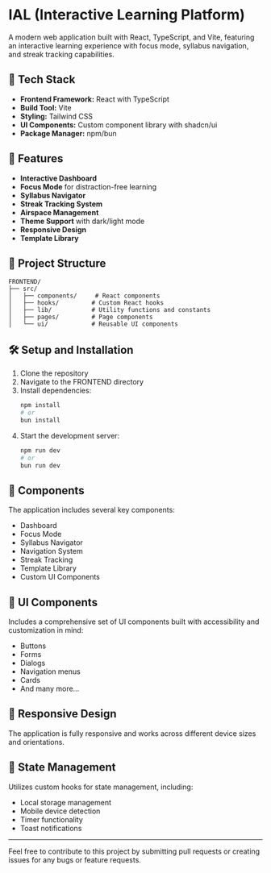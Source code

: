 # IAL (Interactive Learning Platform)

A modern web application built with React, TypeScript, and Vite, featuring an interactive learning experience with focus mode, syllabus navigation, and streak tracking capabilities.

## 🚀 Tech Stack

- **Frontend Framework:** React with TypeScript
- **Build Tool:** Vite
- **Styling:** Tailwind CSS
- **UI Components:** Custom component library with shadcn/ui
- **Package Manager:** npm/bun

## 🎯 Features

- **Interactive Dashboard**
- **Focus Mode** for distraction-free learning
- **Syllabus Navigator**
- **Streak Tracking System**
- **Airspace Management**
- **Theme Support** with dark/light mode
- **Responsive Design**
- **Template Library**

## 📁 Project Structure

```
FRONTEND/
├── src/
│   ├── components/     # React components
│   ├── hooks/         # Custom React hooks
│   ├── lib/           # Utility functions and constants
│   ├── pages/         # Page components
│   └── ui/            # Reusable UI components
```

## 🛠️ Setup and Installation

1. Clone the repository
2. Navigate to the FRONTEND directory
3. Install dependencies:
   ```bash
   npm install
   # or
   bun install
   ```
4. Start the development server:
   ```bash
   npm run dev
   # or
   bun run dev
   ```

## 🧩 Components

The application includes several key components:
- Dashboard
- Focus Mode
- Syllabus Navigator
- Navigation System
- Streak Tracking
- Template Library
- Custom UI Components

## 🎨 UI Components

Includes a comprehensive set of UI components built with accessibility and customization in mind:
- Buttons
- Forms
- Dialogs
- Navigation menus
- Cards
- And many more...

## 📱 Responsive Design

The application is fully responsive and works across different device sizes and orientations.

## 🔄 State Management

Utilizes custom hooks for state management, including:
- Local storage management
- Mobile device detection
- Timer functionality
- Toast notifications

---

Feel free to contribute to this project by submitting pull requests or creating issues for any bugs or feature requests.
